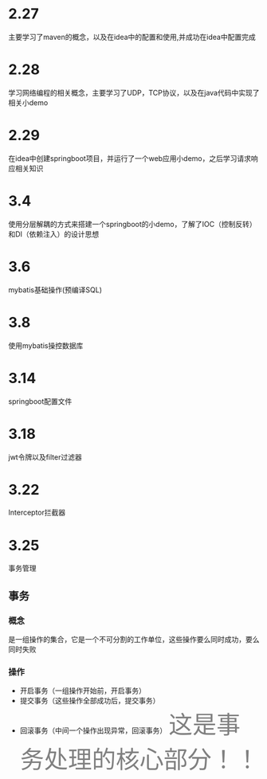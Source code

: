 # 2.27
主要学习了maven的概念，以及在idea中的配置和使用,并成功在idea中配置完成

# 2.28
学习网络编程的相关概念，主要学习了UDP，TCP协议，以及在java代码中实现了相关小demo

# 2.29
在idea中创建springboot项目，并运行了一个web应用小demo，之后学习请求响应相关知识

# 3.4
使用分层解耦的方式来搭建一个springboot的小demo，了解了IOC（控制反转）和DI（依赖注入）的设计思想

# 3.6 
mybatis基础操作(预编译SQL)

# 3.8
使用mybatis操控数据库

# 3.14
springboot配置文件

# 3.18
jwt令牌以及filter过滤器

# 3.22
Interceptor拦截器

# 3.25
事务管理

## 事务
### 概念
是一组操作的集合，它是一个不可分割的工作单位，这些操作要么同时成功，要么同时失败
### 操作
* 开启事务（一组操作开始前，开启事务）
* 提交事务（这些操作全部成功后，提交事务）
* 回滚事务（中间一个操作出现异常，回滚事务） <font color=gray size=72>这是事务处理的核心部分！！</font>

